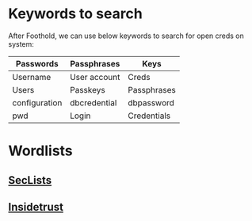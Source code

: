 # Keywords to search
After Foothold, we can use below keywords to search for open creds on system:

| Passwords     | Passphrases  | Keys        |
| ------------- | ------------ | ----------- |
| Username      | User account | Creds       |
| Users         | Passkeys     | Passphrases |
| configuration | dbcredential | dbpassword  |
| pwd           | Login        | Credentials |
# Wordlists
## [SecLists](https://github.com/danielmiessler/SecLists)
## [Insidetrust](https://github.com/insidetrust/statistically-likely-usernames)